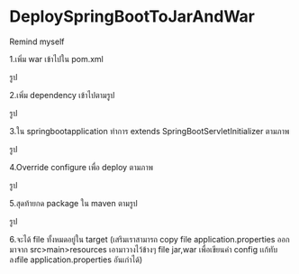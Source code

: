 # DeploySpringBootToJarAndWar

Remind myself

1.เพิ่ม <packaging>war</packaging> เข้าไปใน pom.xml

รูป

2.เพิ่ม dependency เข้าไปตามรูป

รูป

3.ใน springbootapplication ทําการ extends SpringBootServletInitializer ตามภาพ

รูป

4.Override configure เพื่อ deploy ตามภาพ

รูป

5.สุดท้ายกด package ใน maven ตามรูป

รูป

6.จะได้ file ทั้งหมดอยู่ใน target (เสริมเราสามารถ copy file application.properties ออกมาจาก src>main>resources เอามาวางไว้ข้างๆ file jar,war เพื่อเขียนค่า config เเก้ทับลงfile application.properties อันเก่าได้)
